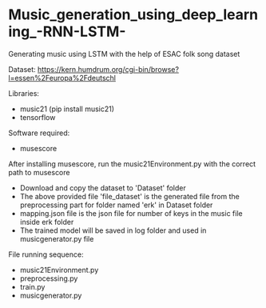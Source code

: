# Music_generation_using_deep_learning_-RNN-LSTM-
Generating music using LSTM with the help of ESAC folk song dataset</br>

Dataset: https://kern.humdrum.org/cgi-bin/browse?l=essen%2Feuropa%2Fdeutschl </br>

Libraries:</br>
- music21 (pip install music21)</br>
- tensorflow</br>

Software required:</br>
- musescore</br>

After installing musescore, run the music21Environment.py with the correct path to musescore</br>

* Download and copy the dataset to 'Dataset' folder </br>
* The above provided file 'file_dataset' is the generated file from the preprocessing part for folder named 'erk' in Dataset folder</br>
* mapping.json file is the json file for number of keys in the music file inside erk folder</br>
* The trained model will be saved in log folder and used in musicgenerator.py file</br>

File running sequence:</br>
- music21Environment.py
- preprocessing.py
- train.py
- musicgenerator.py
